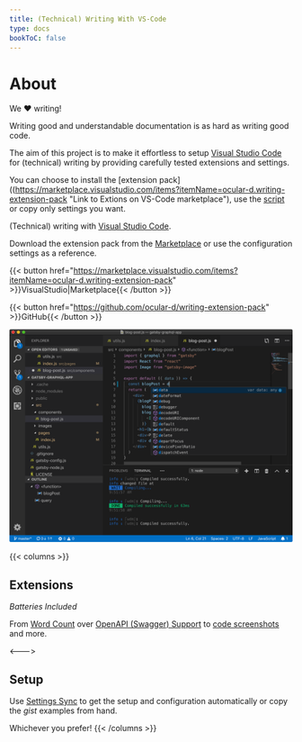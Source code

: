 ```yaml
---
title: (Technical) Writing With VS-Code
type: docs
bookToC: false
---
```


# About

We :heart: writing!

Writing good and understandable documentation is as hard as writing good code.

The aim of this project is to make it effortless to setup [Visual Studio Code](https://code.visualstudio.com "Link to VS-Code website") for (technical) writing by providing
carefully tested extensions and settings.

You can choose to install the [extension pack]((https://marketplace.visualstudio.com/items?itemName=ocular-d.writing-extension-pack "Link to Extions on VS-Code marketplace"), use the [script](https://gist.github.com/ocular-d/fbee902dc2bfbb77165e5067b18dcb1b "Link to gist with script") or copy only settings you want.

(Technical) writing with [Visual Studio Code](https://code.visualstudio.com "Link to VS-Code website").

Download the extension pack from the [Marketplace](https://marketplace.visualstudio.com/items?itemName=ocular-d.writing-extension-pack "Link to Extension on VS-Code marketplace") or use
the configuration settings as a reference.

{{< button href="https://marketplace.visualstudio.com/items?itemName=ocular-d.writing-extension-pack" >}}VisualStudio|Marketplace{{< /button >}}

{{< button href="https://github.com/ocular-d/writing-extension-pack" >}}GitHub{{< /button >}}


![Example image](vscode-docs.png)

{{< columns >}}
## Extensions

*Batteries Included*

From [Word Count](https://marketplace.visualstudio.com/items?itemName=ms-vscode.wordcount "Link to word count extension") over [OpenAPI (Swagger) Support](https://marketplace.visualstudio.com/items?itemName=42Crunch.vscode-openapi "Link to OpenAPI extension") to [code screenshots](https://marketplace.visualstudio.com/items?itemName=pnp.polacode "Link to polacode extension") and more.

<--->

## Setup

Use [Settings Sync](https://marketplace.visualstudio.com/items?itemName=Shan.code-settings-sync "Link to settings sync on marketplace") to
get the setup and configuration automatically or copy the *gist* examples from hand.

Whichever you prefer!
{{< /columns >}}
